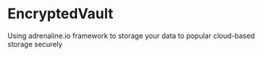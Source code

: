 EncryptedVault
==============

Using adrenaline.io framework to storage your data to popular cloud-based storage securely
